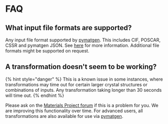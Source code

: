 # FAQ

## What input file formats are supported?

Any input file format supported by [pymatgen](https://pymatgen.org). This includes CIF, POSCAR, CSSR and pymatgen JSON. See [here](https://pymatgen.org/pymatgen.core.structure.html#pymatgen.core.structure.IStructure.from\_file) for more information. Additional file formats might be supported on request.

## A transformation doesn't seem to be working?

{% hint style="danger" %}
This is a known issue in some instances, where transformations may time out for certain larger crystal structures or combinations of inputs. Any transformation taking longer than 30 seconds will time out.
{% endhint %}

Please ask on the [Materials Project forum](../../../community/getting-help.md) if this is a problem for you. We are improving this functionality over time. For advanced users, all transformations are also available for use via [pymatgen](https://pymatgen.org).
